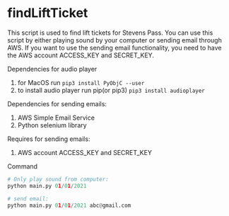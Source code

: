 # findLiftTicket

This script is used to find lift tickets for Stevens Pass. You can use this script by either playing sound by your 
computer or sending email through AWS. If you want to use the sending email functionality, you need to have the AWS 
account ACCESS_KEY and SECRET_KEY.

Dependencies for audio player
1. for MacOS run `pip3 install PyObjC --user`
1. to install audio player run pip(or pip3) `pip3 install audioplayer` 

Dependencies for sending emails:
1. AWS Simple Email Service
1. Python selenium library

Requires for sending emails:
1. AWS account ACCESS_KEY and SECRET_KEY

Command
``` python
# Only play sound from computer:
python main.py 01/01/2021

# send email:
python main.py 01/01/2021 abc@gmail.com
```
